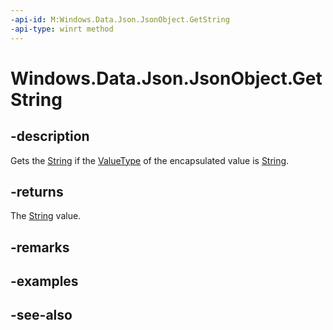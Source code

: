 ```yaml
---
-api-id: M:Windows.Data.Json.JsonObject.GetString
-api-type: winrt method
---
```


<!-- Method syntax
public string GetString()
-->

# Windows.Data.Json.JsonObject.GetString

## -description
Gets the [String](https://docs.microsoft.com/dotnet/api/system.string?redirectedfrom=MSDN) if the [ValueType](ijsonvalue_valuetype.md) of the encapsulated value is [String](https://docs.microsoft.com/dotnet/api/system.string?redirectedfrom=MSDN).

## -returns
The [String](https://docs.microsoft.com/dotnet/api/system.string?redirectedfrom=MSDN) value.

## -remarks

## -examples

## -see-also
